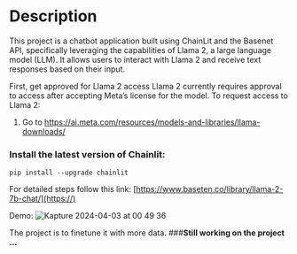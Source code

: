 # **Description**
This project is a chatbot application built using ChainLit and the Basenet API, specifically leveraging the capabilities of Llama 2, a large language model (LLM). 
It allows users to interact with Llama 2 and receive text responses based on their input.

First, get approved for Llama 2 access
Llama 2 currently requires approval to access after accepting Meta’s license for the model. To request access to Llama 2:

1. Go to https://ai.meta.com/resources/models-and-libraries/llama-downloads/ 


### Install the latest version of Chainlit:
```
pip install --upgrade chainlit
```


For detailed steps follow this link:
[https://www.baseten.co/library/llama-2-7b-chat/](https://)

Demo:
![Kapture 2024-04-03 at 00 49 36](https://github.com/BarshaC/ChainLitWithLlama2/assets/64405568/170b5d2b-517d-4381-944e-571fd9f0f356)

The project is to finetune it with more data.
###**Still working on the project ...**
